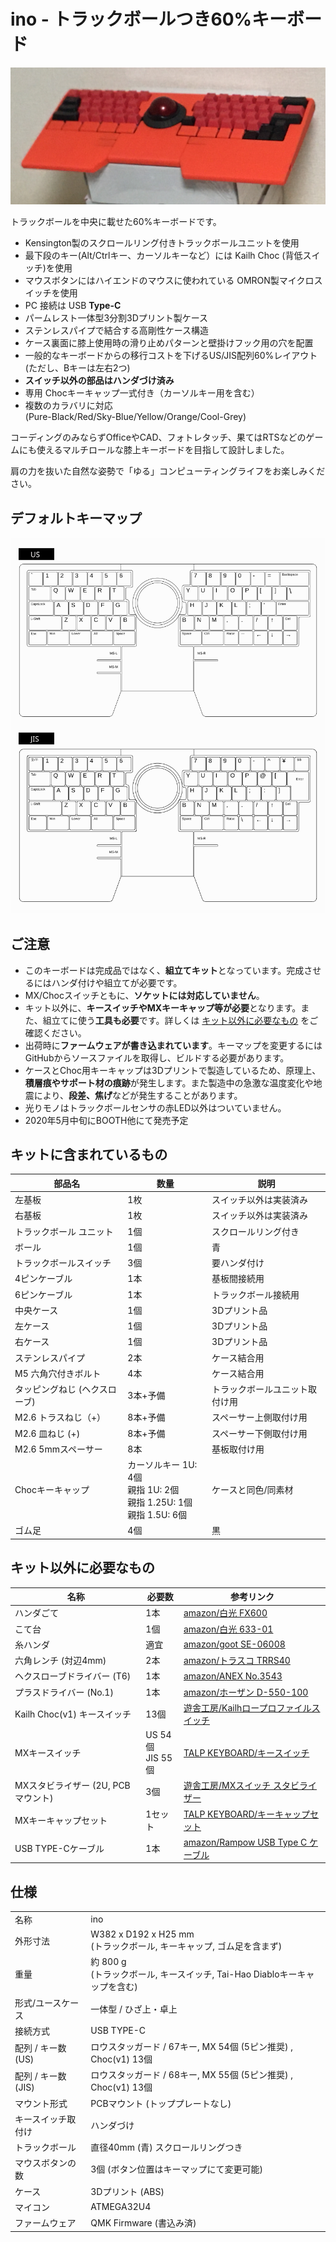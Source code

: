 # ino - トラックボールつき60%キーボード

![ino](img/ino.jpg)

トラックボールを中央に載せた60%キーボードです。

- Kensington製のスクロールリング付きトラックボールユニットを使用
- 最下段のキー(Alt/Ctrlキー、カーソルキーなど）には Kailh Choc (背低スイッチ)を使用
- マウスボタンにはハイエンドのマウスに使われている OMRON製マイクロスイッチを使用
- PC 接続は USB **Type-C**
- パームレスト一体型3分割3Dプリント製ケース
- ステンレスパイプで結合する高剛性ケース構造
- ケース裏面に膝上使用時の滑り止めパターンと壁掛けフック用の穴を配置
- 一般的なキーボードからの移行コストを下げるUS/JIS配列60%レイアウト<br>(ただし、Bキーは左右2つ)
- **スイッチ以外の部品はハンダづけ済み**
- 専用 Chocキーキャップ一式付き（カーソルキー用を含む）
- 複数のカラバリに対応<br>(Pure-Black/Red/Sky-Blue/Yellow/Orange/Cool-Grey)

コーディングのみならずOfficeやCAD、フォトレタッチ、果てはRTSなどのゲームにも使えるマルチロールな膝上キーボードを目指して設計しました。

肩の力を抜いた自然な姿勢で「ゆる」コンピューティングライフをお楽しみください。
## デフォルトキーマップ

![デフォルトキーマップ](img/keymap-default.svg)

## ご注意

- このキーボードは完成品ではなく、**組立てキット**となっています。完成させるにはハンダ付けや組立てが必要です。
- MX/Chocスイッチともに、**ソケットには対応していません**。
- キット以外に、**キースイッチやMXキーキャップ等が必要**となります。また、組立てに使う**工具も必要**です。詳しくは [キット以外に必要なもの](#キット以外に必要なもの) をご確認ください。
- 出荷時に**ファームウェアが書き込まれています**。キーマップを変更するには GitHubからソースファイルを取得し、ビルドする必要があります。
- ケースとChoc用キーキャップは3Dプリントで製造しているため、原理上、**積層痕やサポート材の痕跡**が発生します。また製造中の急激な温度変化や地震により、**段差、焦げ**などが発生することがあります。
- 光りモノはトラックボールセンサの赤LED以外はついていません。
- 2020年5月中旬にBOOTH他にて発売予定

## キットに含まれているもの

| 部品名|数量|説明|
|------|----|----|
|左基板|1枚|スイッチ以外は実装済み|
|右基板|1枚|スイッチ以外は実装済み|
|トラックボール ユニット|1個|スクロールリング付き|
|ボール|1個|青|
|トラックボールスイッチ|3個|要ハンダ付け|
|4ピンケーブル|1本|基板間接続用|
|6ピンケーブル|1本|トラックボール接続用|
|中央ケース|1個|3Dプリント品|
|左ケース|1個|3Dプリント品|
|右ケース|1個|3Dプリント品|
|ステンレスパイプ|2本|ケース結合用|
|M5 六角穴付きボルト|4本|ケース結合用|
|タッピングねじ (ヘクスローブ)|3本+予備|トラックボールユニット取付け用|
|M2.6 トラスねじ（+）|8本+予備|スペーサー上側取付け用|
|M2.6 皿ねじ (+)|8本+予備|スペーサー下側取付け用|
|M2.6 5mmスペーサー|8本|基板取付け用|
|Chocキーキャップ|カーソルキー 1U: 4個<br>親指 1U: 2個<br>親指 1.25U: 1個<br>親指 1.5U: 6個|ケースと同色/同素材|
|ゴム足|4個|黒

## キット以外に必要なもの

|名称|必要数|参考リンク|
|------|----|----|
|ハンダごて|1本|[amazon/白光 FX600](https://www.amazon.co.jp/dp/B006MQD7M4/)|
|こて台|1個|[amazon/白光 633-01](https://www.amazon.co.jp/dp/B000TGNWCS/)|
|糸ハンダ|適宜|[amazon/goot SE-06008](https://www.amazon.co.jp/dp/B001PR1L2S/)|
|六角レンチ (対辺4mm)|2本|[amazon/トラスコ TRRS40](https://www.amazon.co.jp/dp/B007R9FKZC/)|
|ヘクスローブドライバー (T6)|1本|[amazon/ANEX No.3543](https://www.amazon.co.jp/dp/B002SQLE90/)| 
|プラスドライバー (No.1)|1本|[amazon/ホーザン D-550-100](https://www.amazon.co.jp/dp/B007R13ONK/)| 
|Kailh Choc(v1) キースイッチ|13個|[遊舎工房/Kailhロープロファイルスイッチ](https://yushakobo.jp/shop/pg1350/)|
| MXキースイッチ|US 54個<br>JIS 55個|[TALP KEYBOARD/キースイッチ](https://talpkeyboard.stores.jp/?category_id=59cf8860ed05e668db003f5d)|
| MXスタビライザー (2U, PCBマウント)|3個|[遊舎工房/MXスイッチ スタビライザー](https://yushakobo.jp/shop/a0500st/)|
| MXキーキャップセット|1セット|[TALP KEYBOARD/キーキャップセット](https://talpkeyboard.stores.jp/?category_id=59be183f428f2d49120007b1)|
| USB TYPE-Cケーブル|1本|[amazon/Rampow USB Type C ケーブル](https://www.amazon.co.jp/dp/B081N1W39Y/)|

## 仕様

|||
|------|----|
|名称|ino|
|外形寸法|W382 x D192 x H25 mm<br>(トラックボール, キーキャップ, ゴム足を含まず)|
|重量|約 800 g<br>(トラックボール, キースイッチ, Tai-Hao Diabloキーキャップを含む)|
|形式/ユースケース|一体型 / ひざ上・卓上|
|接続方式|USB TYPE-C|
|配列 / キー数 (US)|ロウスタッガード / 67キー, MX 54個 (5ピン推奨) , Choc(v1) 13個|
|配列 / キー数 (JIS)|ロウスタッガード / 68キー, MX 55個 (5ピン推奨) , Choc(v1) 13個|
|マウント形式|PCBマウント (トッププレートなし)|
|キースイッチ取付け|ハンダづけ|
|トラックボール|直径40mm (青) スクロールリングつき|
|マウスボタンの数|3個 (ボタン位置はキーマップにて変更可能)|
|ケース|3Dプリント (ABS)|
|マイコン|ATMEGA32U4|
|ファームウェア|QMK Firmware (書込み済)|
